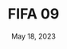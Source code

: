 ---
layout: nds
title: "FIFA 09"
categories:
 - approved
 - nds
 - universal
 - safe
tags:
- fifa
- soccer
series:
- fifa
date: May 18, 2023
permalink: /games/fifa-09/play/details
publisher: Electronic Arts
gid: fifa-09
edition: eu
---
